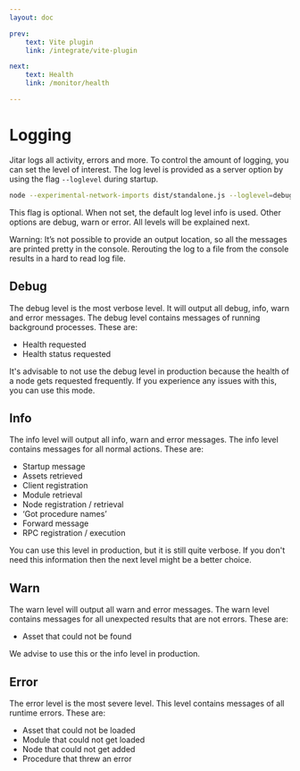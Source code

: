 ```yaml
---
layout: doc

prev:
    text: Vite plugin
    link: /integrate/vite-plugin

next:
    text: Health
    link: /monitor/health

---
```


# Logging

Jitar logs all activity, errors and more. To control the amount of logging, you can set the level of interest. The log level is provided as a server option by using the flag `--loglevel` during startup.

```bash
node --experimental-network-imports dist/standalone.js --loglevel=debug --config=services/standalone.json
```

This flag is optional. When not set, the default log level info is used. Other options are debug, warn or error. All levels will be explained next.

Warning: It’s not possible to provide an output location, so all the messages are printed pretty in the console. Rerouting the log to a file from the console results in a hard to read log file.

## Debug

The debug level is the most verbose level. It will output all debug, info, warn and error messages. The debug level contains messages of running background processes. These are:

* Health requested
* Health status requested

It's advisable to not use the debug level in production because the health of a node gets requested frequently. If you experience any issues with this, you can use this mode.

## Info

The info level will output all info, warn and error messages. The info level contains messages for all normal actions. These are:

* Startup message
* Assets retrieved
* Client registration
* Module retrieval
* Node registration / retrieval
* ‘Got procedure names’
* Forward message
* RPC registration / execution

You can use this level in production, but it is still quite verbose. If you don't need this information then the next level might be a better choice.

## Warn

The warn level will output all warn and error messages. The warn level contains messages for all unexpected results that are not errors. These are:

* Asset that could not be found

We advise to use this or the info level in production.

## Error

The error level is the most severe level. This level contains messages of all runtime errors. These are:

* Asset that could not be loaded
* Module that could not get loaded
* Node that could not get added
* Procedure that threw an error
